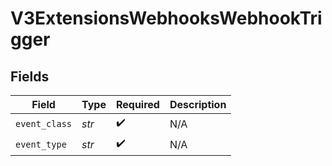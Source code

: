# V3ExtensionsWebhooksWebhookTrigger


## Fields

| Field              | Type               | Required           | Description        |
| ------------------ | ------------------ | ------------------ | ------------------ |
| `event_class`      | *str*              | :heavy_check_mark: | N/A                |
| `event_type`       | *str*              | :heavy_check_mark: | N/A                |